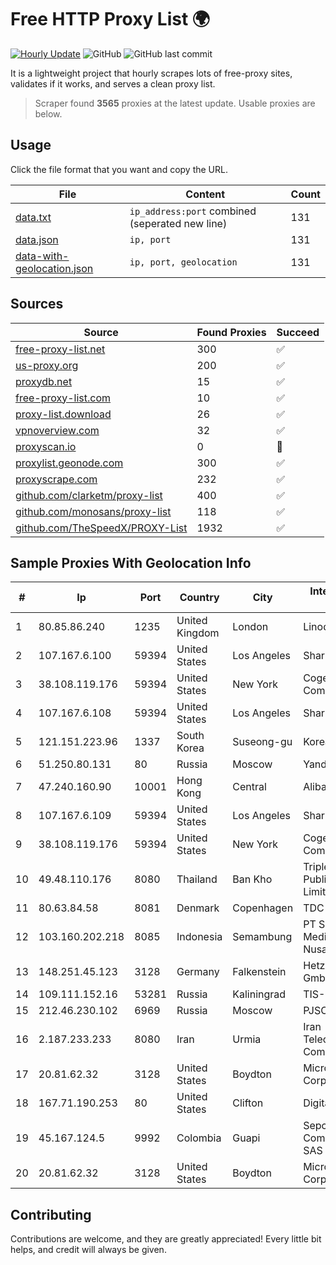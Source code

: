 
# Free HTTP Proxy List 🌍

[![Hourly Update](https://github.com/mertguvencli/http-proxy-list/actions/workflows/main.yml/badge.svg?branch=main)](https://github.com/mertguvencli/http-proxy-list/actions/workflows/main.yml)
![GitHub](https://img.shields.io/github/license/mertguvencli/http-proxy-list)
![GitHub last commit](https://img.shields.io/github/last-commit/mertguvencli/http-proxy-list)

It is a lightweight project that hourly scrapes lots of free-proxy sites, validates if it works, and serves a clean proxy list.


> Scraper found **3565** proxies at the latest update. Usable proxies are below.

## Usage

Click the file format that you want and copy the URL.


|File|Content|Count|
|----|-------|-----|
|[data.txt](https://raw.githubusercontent.com/mertguvencli/http-proxy-list/main/proxy-list/data.txt)|`ip_address:port` combined (seperated new line)|131|
|[data.json](https://raw.githubusercontent.com/mertguvencli/http-proxy-list/main/proxy-list/data.json)|`ip, port`|131|
|[data-with-geolocation.json](https://raw.githubusercontent.com/mertguvencli/http-proxy-list/main/proxy-list/data-with-geolocation.json)|`ip, port, geolocation`|131|

## Sources

|Source|Found Proxies|Succeed|
|------|-------------|-------|
|[free-proxy-list.net](https://free-proxy-list.net)|300|✅|
|[us-proxy.org](https://www.us-proxy.org)|200|✅|
|[proxydb.net](http://proxydb.net)|15|✅|
|[free-proxy-list.com](https://free-proxy-list.com/?page=&port=&type%5B%5D=http&type%5B%5D=https&up_time=0&search=Search)|10|✅|
|[proxy-list.download](https://www.proxy-list.download/HTTP)|26|✅|
|[vpnoverview.com](https://vpnoverview.com/privacy/anonymous-browsing/free-proxy-servers)|32|✅|
|[proxyscan.io](https://www.proxyscan.io)|0|🚫|
|[proxylist.geonode.com](https://proxylist.geonode.com/api/proxy-list?limit=300&page=1&sort_by=lastChecked&sort_type=desc&protocols=http,https)|300|✅|
|[proxyscrape.com](https://api.proxyscrape.com/v2/?request=displayproxies&protocol=http&timeout=10000&country=all&ssl=all&anonymity=all)|232|✅|
|[github.com/clarketm/proxy-list](https://raw.githubusercontent.com/clarketm/proxy-list/master/proxy-list-raw.txt)|400|✅|
|[github.com/monosans/proxy-list](https://raw.githubusercontent.com/monosans/proxy-list/main/proxies/http.txt)|118|✅|
|[github.com/TheSpeedX/PROXY-List](https://raw.githubusercontent.com/TheSpeedX/PROXY-List/master/http.txt)|1932|✅|


## Sample Proxies With Geolocation Info

|#|Ip|Port|Country|City|Internet Service Provider|
|-|--|----|-------|----|-------------------------|
|1|80.85.86.240|1235|United Kingdom|London|Linode, LLC|
|2|107.167.6.100|59394|United States|Los Angeles|Sharktech|
|3|38.108.119.176|59394|United States|New York|Cogent Communications|
|4|107.167.6.108|59394|United States|Los Angeles|Sharktech|
|5|121.151.223.96|1337|South Korea|Suseong-gu|Korea Telecom|
|6|51.250.80.131|80|Russia|Moscow|Yandex.Cloud LLC|
|7|47.240.160.90|10001|Hong Kong|Central|Alibaba.com LLC|
|8|107.167.6.109|59394|United States|Los Angeles|Sharktech|
|9|38.108.119.176|59394|United States|New York|Cogent Communications|
|10|49.48.110.176|8080|Thailand|Ban Kho|Triple T Broadband Public Company Limited|
|11|80.63.84.58|8081|Denmark|Copenhagen|TDC A/S|
|12|103.160.202.218|8085|Indonesia|Semambung|PT Sembilan Mediadata Nusaraya|
|13|148.251.45.123|3128|Germany|Falkenstein|Hetzner Online GmbH|
|14|109.111.152.16|53281|Russia|Kaliningrad|TIS-DIALOG|
|15|212.46.230.102|6969|Russia|Moscow|PJSC "Vimpelcom"|
|16|2.187.233.233|8080|Iran|Urmia|Iran Telecommunication Company PJS|
|17|20.81.62.32|3128|United States|Boydton|Microsoft Corporation|
|18|167.71.190.253|80|United States|Clifton|DigitalOcean, LLC|
|19|45.167.124.5|9992|Colombia|Guapi|Sepcom Comunicaciones SAS|
|20|20.81.62.32|3128|United States|Boydton|Microsoft Corporation|



## Contributing

Contributions are welcome, and they are greatly appreciated! Every
little bit helps, and credit will always be given.

